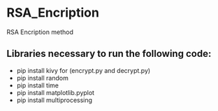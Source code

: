 # RSA_Encription
RSA Encription method



## Libraries necessary to run the following code:
- pip install kivy for (encrypt.py and decrypt.py)
- pip install random
- pip install time
- pip install matplotlib.pyplot
- pip install multiprocessing

